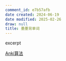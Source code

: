 ```yaml
---
comment_id: e7b57afb
date created: 2024-06-19
date modified: 2025-02-26
draw: null
title: 墨墨背单词
---
```

excerpt

<!-- more -->

[Anki算法](Anki算法.md)
